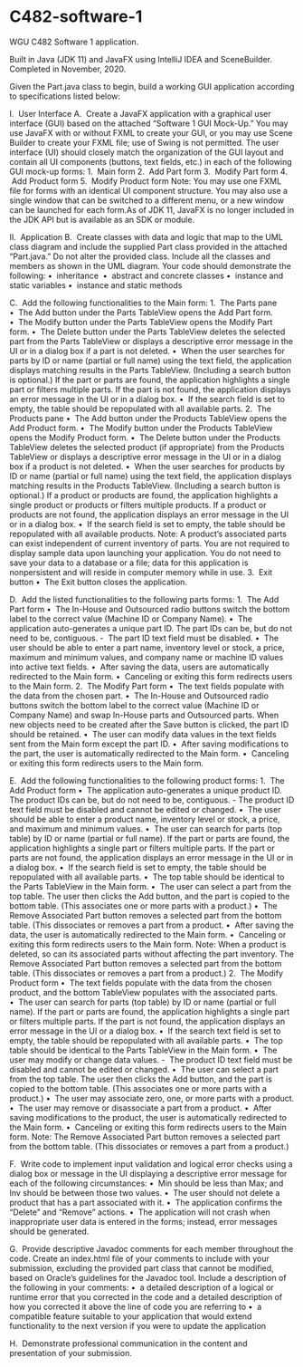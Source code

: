 # C482-software-1
WGU C482 Software 1 application.

Built in Java (JDK 11) and JavaFX using IntelliJ IDEA and SceneBuilder. Completed in November, 2020.

Given the Part.java class to begin, build a working GUI application according to specifications listed below:

I.  User Interface
A.  Create a JavaFX application with a graphical user interface (GUI) based on the attached “Software 1 GUI Mock-Up.” You may use JavaFX with or without FXML to      create your GUI, or you may use Scene Builder to create your FXML file; use of Swing is not permitted. The user interface (UI) should closely match the organization of the GUI layout and contain all UI components (buttons, text fields, etc.) in each of the following GUI mock-up forms:
1.  Main form
2.  Add Part form
3.  Modify Part form
4.  Add Product form
5.  Modify Product form
Note: You may use one FXML file for forms with an identical UI component structure. You may also use a single window that can be switched to a different menu, or a new window can be launched for each form.As of JDK 11, JavaFX is no longer included in the JDK API but is available as an SDK or module.

II.  Application
B.  Create classes with data and logic that map to the UML class diagram and include the supplied Part class provided in the attached “Part.java.” Do not alter the provided class. Include all the classes and members as shown in the UML diagram. Your code should demonstrate the following:
•  inheritance 
•  abstract and concrete classes
•  instance and static variables
•  instance and static methods

C.  Add the following functionalities to the Main form:
1.  The Parts pane
•  The Add button under the Parts TableView opens the Add Part form.
•  The Modify button under the Parts TableView opens the Modify Part form.
•  The Delete button under the Parts TableView deletes the selected part from the Parts TableView or displays a descriptive error message in the UI or in a dialog box if a part is not deleted.
•  When the user searches for parts by ID or name (partial or full name) using the text field, the application displays matching results in the Parts TableView. (Including a search button is optional.) If the part or parts are found, the application highlights a single part or filters multiple parts. If the part is not found, the application displays an error message in the UI or in a dialog box.
•  If the search field is set to empty, the table should be repopulated with all available parts.
2.  The Products pane
•  The Add button under the Products TableView opens the Add Product form.
•  The Modify button under the Products TableView opens the Modify Product form.
•  The Delete button under the Products TableView deletes the selected product (if appropriate) from the Products TableView or displays a descriptive error message in the UI or in a dialog box if a product is not deleted.
•  When the user searches for products by ID or name (partial or full name) using the text field, the application displays matching results in the Products TableView. (Including a search button is optional.) If a product or products are found, the application highlights a single product or products or filters multiple products. If a product or products are not found, the application displays an error message in the UI or in a dialog box.
•  If the search field is set to empty, the table should be repopulated with all available products.
Note: A product’s associated parts can exist independent of current inventory of parts. You are not required to display sample data upon launching your application. You do not need to save your data to a database or a file; data for this application is nonpersistent and will reside in computer memory while in use.
3.  Exit button
•  The Exit button closes the application.

D.  Add the listed functionalities to the following parts forms:
1.  The Add Part form
•  The In-House and Outsourced radio buttons switch the bottom label to the correct value (Machine ID or Company Name).
•  The application auto-generates a unique part ID. The part IDs can be, but do not need to be, contiguous.
-  The part ID text field must be disabled.
•  The user should be able to enter a part name, inventory level or stock, a price, maximum and minimum values, and company name or machine ID values into active text fields.
•  After saving the data, users are automatically redirected to the Main form.
•  Canceling or exiting this form redirects users to the Main form.
2.  The Modify Part form
•  The text fields populate with the data from the chosen part.
•  The In-House and Outsourced radio buttons switch the bottom label to the correct value (Machine ID or Company Name) and swap In-House parts and Outsourced parts. When new objects need to be created after the Save button is clicked, the part ID should be retained.
•  The user can modify data values in the text fields sent from the Main form except the part ID.
•  After saving modifications to the part, the user is automatically redirected to the Main form.
•  Canceling or exiting this form redirects users to the Main form.

E.  Add the following functionalities to the following product forms:
1.  The Add Product form
•  The application auto-generates a unique product ID. The product IDs can be, but do not need to be, contiguous. - The product ID text field must be disabled and cannot be edited or changed.
•  The user should be able to enter a product name, inventory level or stock, a price, and maximum and minimum values.
•  The user can search for parts (top table) by ID or name (partial or full name). If the part or parts are found, the application highlights a single part or filters multiple parts. If the part or parts are not found, the application displays an error message in the UI or in a dialog box.
•  If the search field is set to empty, the table should be repopulated with all available parts.
•  The top table should be identical to the Parts TableView in the Main form.
•  The user can select a part from the top table. The user then clicks the Add button, and the part is copied to the bottom table. (This associates one or more parts with a product.)
•  The Remove Associated Part button removes a selected part from the bottom table. (This dissociates or removes a part from a product.
•  After saving the data, the user is automatically redirected to the Main form.
•  Canceling or exiting this form redirects users to the Main form.
Note: When a product is deleted, so can its associated parts without affecting the part inventory. The Remove Associated Part button removes a selected part from the bottom table. (This dissociates or removes a part from a product.)
2.  The Modify Product form
•  The text fields populate with the data from the chosen product, and the bottom TableView populates with the associated parts.
•  The user can search for parts (top table) by ID or name (partial or full name). If the part or parts are found, the application highlights a single part or filters multiple parts. If the part is not found, the application displays an error message in the UI or a dialog box.
•  If the search text field is set to empty, the table should be repopulated with all available parts.
•  The top table should be identical to the Parts TableView in the Main form.
•  The user may modify or change data values.
-  The product ID text field must be disabled and cannot be edited or changed.
•  The user can select a part from the top table. The user then clicks the Add button, and the part is copied to the bottom table. (This associates one or more parts with a product.)
•  The user may associate zero, one, or more parts with a product.
•  The user may remove or disassociate a part from a product.
•  After saving modifications to the product, the user is automatically redirected to the Main form.
•  Canceling or exiting this form redirects users to the Main form.
Note: The Remove Associated Part button removes a selected part from the bottom table. (This dissociates or removes a part from a product.)

F.  Write code to implement input validation and logical error checks using a dialog box or message in the UI displaying a descriptive error message for each of the following circumstances:
•  Min should be less than Max; and Inv should be between those two values.
•  The user should not delete a product that has a part associated with it.
•  The application confirms the “Delete” and “Remove” actions.
•  The application will not crash when inappropriate user data is entered in the forms; instead, error messages should be generated.

G.  Provide descriptive Javadoc comments for each member throughout the code. Create an index.html file of your comments to include with your submission, excluding the provided part class that cannot be modified, based on Oracle’s guidelines for the Javadoc tool. Include a description of the following in your comments:
•  a detailed description of a logical or runtime error that you corrected in the code and a detailed description of how you corrected it above the line of code you are referring to
•  a compatible feature suitable to your application that would extend functionality to the next version if you were to update the application

H.  Demonstrate professional communication in the content and presentation of your submission.
